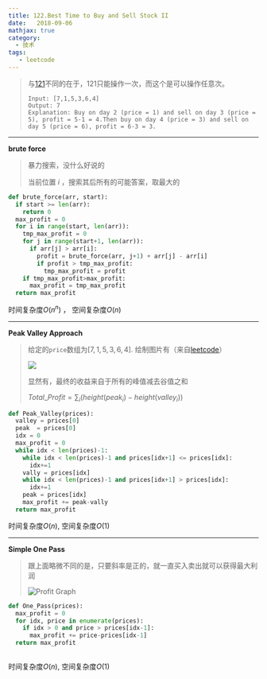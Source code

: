 ```yaml
---
title: 122.Best Time to Buy and Sell Stock II
date:   2018-09-06
mathjax: true 
category: 
  - 技术
tags: 
   - leetcode
---
```



> 与[121](./Best_Time_to_Buy_and_Sell_Stock)不同的在于，121只能操作一次，而这个是可以操作任意次。
>
> ```
> Input: [7,1,5,3,6,4]
> Output: 7
> Explanation: Buy on day 2 (price = 1) and sell on day 3 (price = 5), profit = 5-1 = 4.Then buy on day 4 (price = 3) and sell on day 5 (price = 6), profit = 6-3 = 3.
> ```

----

**brute force**

> 暴力搜索，没什么好说的
>
> 当前位置 $i$ ，搜索其后所有的可能答案，取最大的

```python
def brute_force(arr, start):
  if start >= len(arr):
    return 0
  max_profit = 0
  for i in range(start, len(arr)):
    tmp_max_profit = 0
    for j in range(start+1, len(arr)):
      if arr[j] > arr[i]:
        profit = brute_force(arr, j+1) + arr[j] - arr[i]
        if profit > tmp_max_profit:
          tmp_max_profit = profit
    if tmp_max_profit>max_profit:
      max_profit = tmp_max_profit
  return max_profit
```

时间复杂度$O(n^n)$ ， 空间复杂度$O(n)$

-----

 **Peak Valley Approach**

> 给定的`price`数组为$[7, 1, 5, 3, 6, 4]$. 绘制图片有（来自[leetcode](https://leetcode.com/media/original_images/122_maxprofit_1.PNG)）
>
> ![](https://leetcode.com/media/original_images/122_maxprofit_1.PNG)
>
> 显然有，最终的收益来自于所有的峰值减去谷值之和
>
> $Total\_Profit = \sum_i(height(peak_i)-height(valley_i))$

```python
def Peak_Valley(prices):
  valley = prices[0]
  peak  = prices[0]
  idx = 0
  max_profit = 0
  while idx < len(prices)-1:
    while idx < len(prices)-1 and prices[idx+1] <= prices[idx]:
      idx+=1
    vally = prices[idx]
    while idx < len(prices)-1 and prices[idx+1] > prices[idx]:
      idx+=1
    peak = prices[idx]
    max_profit += peak-vally
  return max_profit
```

时间复杂度$O(n)$, 空间复杂度$O(1)$

---

**Simple One Pass**

> 跟上面略微不同的是，只要斜率是正的，就一直买入卖出就可以获得最大利润
>
> ![Profit Graph](https://leetcode.com/media/original_images/122_maxprofit_2.PNG)

```python
def One_Pass(prices):
  max_profit = 0
  for idx, price in enumerate(prices):
    if idx > 0 and price > prices[idx-1]:
      max_profit += price-prices[idx-1]
  return max_profit
        
```

时间复杂度$O(n)$, 空间复杂度$O(1)$